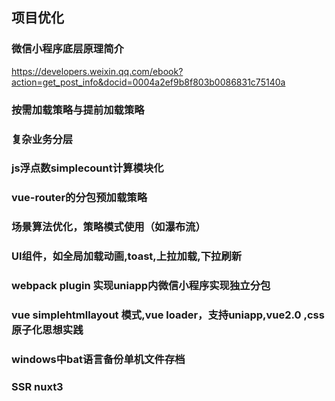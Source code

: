 ## 项目优化

### 微信小程序底层原理简介
https://developers.weixin.qq.com/ebook?action=get_post_info&docid=0004a2ef9b8f803b0086831c75140a  

### 按需加载策略与提前加载策略

### 复杂业务分层

### js浮点数simplecount计算模块化

### vue-router的分包预加载策略    

### 场景算法优化，策略模式使用（如瀑布流）


### UI组件，如全局加载动画,toast,上拉加载,下拉刷新


### webpack plugin 实现uniapp内微信小程序实现独立分包

### vue simplehtmllayout 模式,vue loader，支持uniapp,vue2.0 ,css原子化思想实践        


### windows中bat语言备份单机文件存档  


### SSR nuxt3